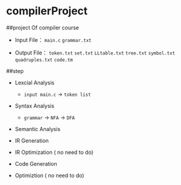 compilerProject
========

##project Of compiler course

- Input File：
  `main.c`
  `grammar.txt`

- Output File：
  `token.txt`
  `set.txt`
  `LLtable.txt`
  `tree.txt`
  `symbol.txt`
  `quadruples.txt`
  `code.tm`

##step

- Lexcial Analysis
  *  `input main.c` -> `token list`
- Syntax Analysis
  *  `grammar` -> `NFA` -> `DFA`
- Semantic Analysis

- IR Generation

- IR Optimization ( no need to do)

- Code Generation

- Optimiztion ( no need to do)
